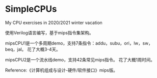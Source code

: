 # SimpleCPUs
 My CPU exercises in 2020/2021 winter vacation

使用Verilog语言编写，基于mips指令集架构。

mipsCPU1是一个多周期demo，支持7条指令：addu，subu，ori，lw，sw，beq，jal。
花了大概3-4天。

mipsCPU2是一个流水线demo，支持42条常见mips指令。
花了大概1周时间。

Reference:《计算机组成与设计-硬件/软件接口》mips版。
